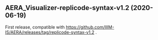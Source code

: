 AERA_Visualizer-replicode-syntax-v1.2 (2020-06-19)
--------------------------------------------------

First release, compatible with https://github.com/IIIM-IS/AERA/releases/tag/replicode-syntax-v1.2 .
